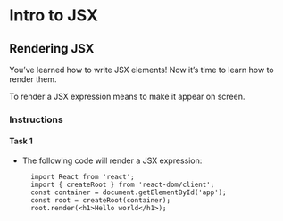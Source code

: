 # Intro to JSX
## Rendering JSX

You’ve learned how to write JSX elements! Now it’s time to learn how to render them.

To render a JSX expression means to make it appear on screen.

### Instructions

#### Task 1

- The following code will render a JSX expression:
        
        import React from 'react';
        import { createRoot } from 'react-dom/client';
        const container = document.getElementById('app');
        const root = createRoot(container);
        root.render(<h1>Hello world</h1>);
    